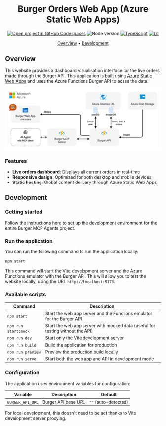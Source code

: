 <div align="center">

# Burger Orders Web App (Azure Static Web Apps)

[![Open project in GitHub Codespaces](https://img.shields.io/badge/Codespaces-Open-blue?style=flat-square&logo=github)](https://codespaces.new/Azure-Samples/mcp-agent-langchainjs?hide_repo_select=true&ref=main&quickstart=true)
![Node version](https://img.shields.io/badge/Node.js->=22-3c873a?style=flat-square)
[![TypeScript](https://img.shields.io/badge/TypeScript-blue?style=flat-square&logo=typescript&logoColor=white)](https://www.typescriptlang.org)
[![Lit](https://img.shields.io/badge/Lit-4d64ff?style=flat-square&logo=lit&logoColor=white)](https://lit.dev)

[Overview](#overview) • [Development](#development)

</div>

## Overview

This website provides a dashboard visualisation interface for the live orders made through the Burger API. This application is built using [Azure Static Web Apps](https://learn.microsoft.com/azure/static-web-apps/) and uses the Azure Functions Burger API to acess the data.

<div align="center">
  <img src="../../docs/images/burger-architecture.drawio.png" alt="Service architecture" />
</div>

### Features

- **Live orders dashboard**: Displays all current orders in real-time
- **Responsive design**: Optimized for both desktop and mobile devices
- **Static hosting**: Global content delivery through Azure Static Web Apps

## Development

### Getting started

Follow the instructions [here](../../README.md#getting-started) to set up the development environment for the entire Burger MCP Agents project.

### Run the application

You can run the following command to run the application locally:

```bash
npm start
```

This command will start the [Vite](https://vitejs.dev/) development server and the Azure Functions emulator with the Burger API. This will allow you to test the website locally, using the URL `http://localhost:5173`.

### Available scripts

| Command              | Description                                                                    |
| -------------------- | ------------------------------------------------------------------------------ |
| `npm start`          | Start the web app server and the Functions emulator for the Burger API         |
| `npm run start:mock` | Start the web app server with mocked data (useful for testing without the API) |
| `npm run dev`        | Start only the Vite development server                                         |
| `npm run build`      | Build the application for production                                           |
| `npm run preview`    | Preview the production build locally                                           |
| `npm run serve`      | Start both the web app and API in development mode                             |

### Configuration

The application uses environment variables for configuration:

| Variable         | Description         | Default              |
| ---------------- | ------------------- | -------------------- |
| `BURGER_API_URL` | Burger API base URL | `""` (auto-detected) |

For local development, this doesn't need to be set thanks to Vite development server proxying.
